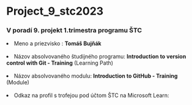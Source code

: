 # Project_9_stc2023
<h3>V poradí 9. projekt 1.trimestra programu ŠTC </h3>
 <p> <li>Meno a priezvisko : <strong>Tomáš Bujňák</strong></li><br>
 <li>Názov absolvovaného študijného programu: <strong>Introduction to version control with Git - Training</strong> (Learning Path)</li><br>
 <li>Názov absolvovaného modulu: <strong>Introduction to GitHub - Training</strong> (Module)</li><br>
 <li>Odkaz na profil s trofejou pod účtom ŠTC na Microsoft Learn: </li><p>

